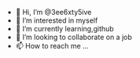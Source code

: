 - 👋 Hi, I’m @3ee6xty5ive
- 👀 I’m interested in myself 
- 🌱 I’m currently learning,github
- 💞️ I’m looking to collaborate on a job
- 📫 How to reach me ...

<!---
3ee6xty5ive/3ee6xty5ive is a ✨ special ✨ repository because its `README.md` (this file) appears on your GitHub profile.
You can click the Preview link to take a look at your changes.
--->

